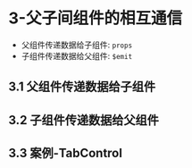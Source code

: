 # 3-父子间组件的相互通信

- 父组件传递数据给子组件: `props`
- 子组件传递数据给父组件: `$emit`

## 3.1 父组件传递数据给子组件

## 3.2 子组件传递数据给父组件

## 3.3 案例-TabControl